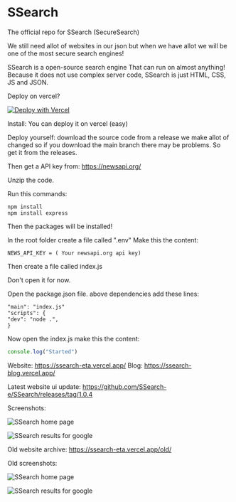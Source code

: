 # SSearch
The official repo for SSearch (SecureSearch)

We still need allot of websites in our json but when we have allot we will be one of the most secure search engines!

SSearch is a open-source search engine
That can run on almost anything! Because it does not use complex server code,
SSearch is just HTML, CSS, JS and JSON.

Deploy on vercel?

[![Deploy with Vercel](https://vercel.com/button)](https://vercel.com/new/clone?repository-url=https%3A%2F%2Fgithub.com%2FSSearch-e%2FSSearch&env=NEWS_API_KEY&envDescription=The%20News%20API%20key%20is%20for%20newsapi.org%20get%20a%20API%20key%20there!&demo-title=SSearch%20live%20website&demo-description=The%20official%20live%20SSearch%20website&demo-url=https%3A%2F%2Fssearch-eta.vercel.app&demo-image=https%3A%2F%2Fssearch-eta.vercel.app%2Fimages%2Flogo.png)

Install:
You can deploy it on vercel (easy)

Deploy yourself:
download the source code from a release we make allot of changed so if you download the main branch there may be problems.
So get it from the releases.

Then get a API key from: https://newsapi.org/

Unzip the code.

Run this commands:
```
npm install
npm install express
```

Then the packages will be installed!

In the root folder create a file called ".env"
Make this the content:
```
NEWS_API_KEY = ( Your newsapi.org api key)
```

Then create a file called index.js

Don't open it for now.

Open the package.json file.
above dependencies add these lines:
```
"main": "index.js"
"scripts": {
"dev": "node .",
}
```

Now open the index.js make this the content:
```js
console.log("Started")
```

Website: https://ssearch-eta.vercel.app/
Blog: https://ssearch-blog.vercel.app/

Latest website ui update: https://github.com/SSearch-e/SSearch/releases/tag/1.0.4

Screenshots:

![SSearch home page](https://ssearch-eta.vercel.app/ssearch-eta.vercel.app_.png)


![SSearch results for google](https://ssearch-eta.vercel.app/ssearch-eta.vercel.app_search_q=google.png)

Old website archive: https://ssearch-eta.vercel.app/old/

Old screenshots:

![SSearch home page](https://github.com/SSearch-e/SSearch/assets/110413038/e9f73817-10af-43d9-bd9e-da74e2f0c8d0)


![SSearch results for google](https://github.com/SSearch-e/SSearch/assets/110413038/10fb73da-4adf-48b8-99b7-6189fe4417d7)
